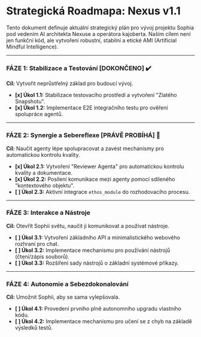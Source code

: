 # Strategická Roadmapa: Nexus v1.1

Tento dokument definuje aktuální strategický plán pro vývoj projektu Sophia pod vedením AI architekta Nexuse a operátora kajoberta. Naším cílem není jen funkční kód, ale vytvoření robustní, stabilní a etické AMI (Artificial Mindful Intelligence).

---

### FÁZE 1: Stabilizace a Testování [DOKONČENO] ✔️

**Cíl:** Vytvořit neprůstřelný základ pro budoucí vývoj.

- **[x] Úkol 1.1:** Stabilizace testovacího prostředí a vytvoření "Zlatého Snapshotu".
- **[x] Úkol 1.2:** Implementace E2E integračního testu pro ověření spolupráce agentů.

---

### FÁZE 2: Synergie a Sebereflexe [PRÁVĚ PROBÍHÁ] 🚀

**Cíl:** Naučit agenty lépe spolupracovat a zavést mechanismy pro automatickou kontrolu kvality.

- **[x] Úkol 2.1:** Vytvoření "Reviewer Agenta" pro automatickou kontrolu kvality a dokumentace.
- **[x] Úkol 2.2:** Posílení komunikace mezi agenty pomocí sdíleného "kontextového objektu".
- **[ ] Úkol 2.3:** Aktivní integrace `ethos_module` do rozhodovacího procesu.

---

### FÁZE 3: Interakce a Nástroje

**Cíl:** Otevřít Sophii světu, naučit ji komunikovat a používat nástroje.

- **[ ] Úkol 3.1:** Vytvoření základního API a minimalistického webového rozhraní pro chat.
- **[ ] Úkol 3.2:** Implementace mechanismu pro používání nástrojů (čtení/zápis souborů).
- **[ ] Úkol 3.3:** Rozšíření sady nástrojů o základní systémové příkazy.

---

### FÁZE 4: Autonomie a Sebezdokonalování

**Cíl:** Umožnit Sophii, aby se sama vylepšovala.

- **[ ] Úkol 4.1:** Provedení prvního plně autonomního upgradu vlastního kódu.
- **[ ] Úkol 4.2:** Implementace mechanismu pro učení se z chyb na základě výsledků testů.
